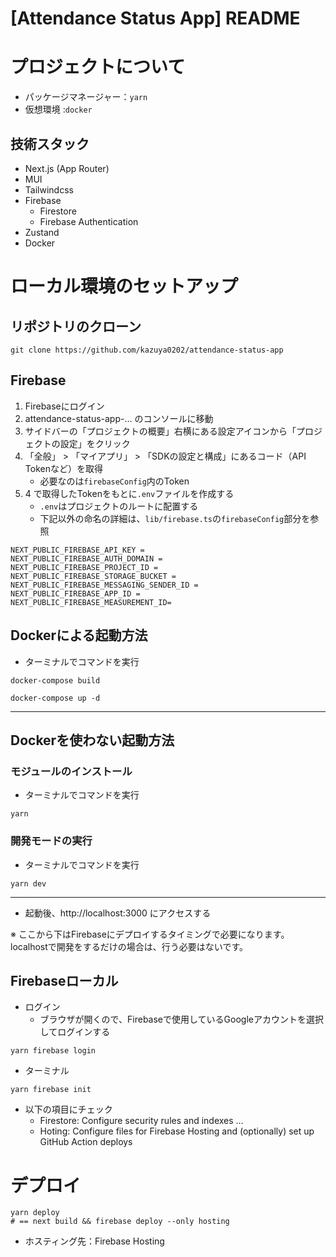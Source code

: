 # [Attendance Status App] README

# プロジェクトについて

- パッケージマネージャー：`yarn`
- 仮想環境             :`docker`

## 技術スタック

- Next.js (App Router)
- MUI
- Tailwindcss
- Firebase
   - Firestore
   - Firebase Authentication
- Zustand
- Docker

# ローカル環境のセットアップ

## リポジトリのクローン

```shell
git clone https://github.com/kazuya0202/attendance-status-app
```

## Firebase

1. Firebaseにログイン
2. attendance-status-app-… のコンソールに移動
3. サイドバーの「プロジェクトの概要」右横にある設定アイコンから「プロジェクトの設定」をクリック
4. 「全般」 > 「マイアプリ」 > 「SDKの設定と構成」にあるコード（API Tokenなど）を取得
   - 必要なのは`firebaseConfig`内のToken
1. 4 で取得したTokenをもとに`.env`ファイルを作成する
   - `.env`はプロジェクトのルートに配置する
   - 下記以外の命名の詳細は、`lib/firebase.ts`の`firebaseConfig`部分を参照

```plaintext
NEXT_PUBLIC_FIREBASE_API_KEY =
NEXT_PUBLIC_FIREBASE_AUTH_DOMAIN =
NEXT_PUBLIC_FIREBASE_PROJECT_ID =
NEXT_PUBLIC_FIREBASE_STORAGE_BUCKET =
NEXT_PUBLIC_FIREBASE_MESSAGING_SENDER_ID =
NEXT_PUBLIC_FIREBASE_APP_ID =
NEXT_PUBLIC_FIREBASE_MEASUREMENT_ID=
```

## Dockerによる起動方法

- ターミナルでコマンドを実行

```other
docker-compose build
```

```other
docker-compose up -d
```
---

## Dockerを使わない起動方法

### モジュールのインストール

- ターミナルでコマンドを実行

```other
yarn
```

### 開発モードの実行

- ターミナルでコマンドを実行

```shell
yarn dev
```

---

- 起動後、http://localhost:3000 にアクセスする


※ ここから下はFirebaseにデプロイするタイミングで必要になります。localhostで開発をするだけの場合は、行う必要はないです。


## Firebaseローカル

- ログイン
   - ブラウザが開くので、Firebaseで使用しているGoogleアカウントを選択してログインする

```other
yarn firebase login
```

- ターミナル

```other
yarn firebase init
```

- 以下の項目にチェック
   - Firestore: Configure security rules and indexes …
   - Hoting: Configure files for Firebase Hosting and (optionally) set up GitHub Action deploys

# デプロイ

```shell
yarn deploy
# == next build && firebase deploy --only hosting
```

- ホスティング先：Firebase Hosting
